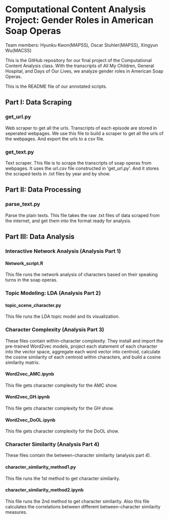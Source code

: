 # Computational Content Analysis Project: Gender Roles in American Soap Operas

Team members: Hyunku Kwon(MAPSS), Oscar Stuhler(MAPSS), Xingyun Wu(MACSS)

This is the GitHub repository for our final project of the Computational Content Analysis class. With the transcripts of All My Children, General Hospital, and Days of Our Lives, we analyze gender roles in American Soap Operas.

This is the README file of our annotated scripts.

## Part I: Data Scraping

### get_url.py
Web scraper to get all the urls. Transcripts of each episode are stored in seperated webpages. We use this file to build a scraper to get all the urls of the webpages. And export the urls to a csv file.

### get_text.py
Text scraper. This file is to scrape the transcripts of soap operas from webpages. It uses the url.csv file constructed in 'get_url.py'. And it stores the scraped texts in .txt files by year and by show.


## Part II: Data Processing

### parse_text.py
Parse the plain texts. This file takes the raw .txt files of data scraped from the internet, and get them into the format ready for analysis.


## Part III: Data Analysis

### Interactive Network Analysis (Analysis Part 1)
#### Network_script.R
This file runs the network analysis of characters based on their speaking turns in the soap operas.

### Topic Modeling: LDA (Analysis Part 2)
#### topic_scene_character.py
This file runs the LDA topic model and its visualization.

### Character Complexity (Analysis Part 3)
These files contain within-character complexity. They install and import the pre-trained Word2vec models, project each statement of each character into the vector space, aggregate each word vector into centroid, calculate the cosine similarity of each centroid within characters, and build a cosine similarity matrix.
#### Word2vec_AMC.ipynb
This file gets character complexity for the AMC show.
#### Word2vec_GH.ipynb
This file gets character complexity for the GH show.
#### Word2vec_DoOL.ipynb
This file gets character complexity for the DoOL show.

### Character Similarity (Analysis Part 4)
These files contain the between-character similarity (analysis part 4). 
#### character_similarity_method1.py
This file runs the 1st method to get character similarity.
#### character_similarity_method2.ipynb
This file runs the 2nd method to get character similarity. Also this file calculates the correlations between different between-character similarity measures.
